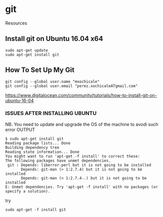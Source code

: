 # git
Resources

## Install git on Ubuntu 16.04 x64

```
sudo apt-get update
sudo apt-get install git
```


## How To Set Up My Git

```
git config --global user.name "mxochicale"
git config --global user.email "perez.xochicaleATgmail.com"
```

https://www.digitalocean.com/community/tutorials/how-to-install-git-on-ubuntu-16-04



### ISSUES AFTER INSTALLING UBUNTU 
NB. You need to update and upgrade the OS of the machine to avodi such error
OUTPUT
```
$ sudo apt-get install git
Reading package lists... Done
Building dependency tree       
Reading state information... Done
You might want to run 'apt-get -f install' to correct these:
The following packages have unmet dependencies.
 git : Depends: liberror-perl but it is not going to be installed
       Depends: git-man (> 1:2.7.4) but it is not going to be installed
       Depends: git-man (< 1:2.7.4-.) but it is not going to be installed
E: Unmet dependencies. Try 'apt-get -f install' with no packages (or specify a solution).
```
try
```
sudo apt-get -f install git
```




